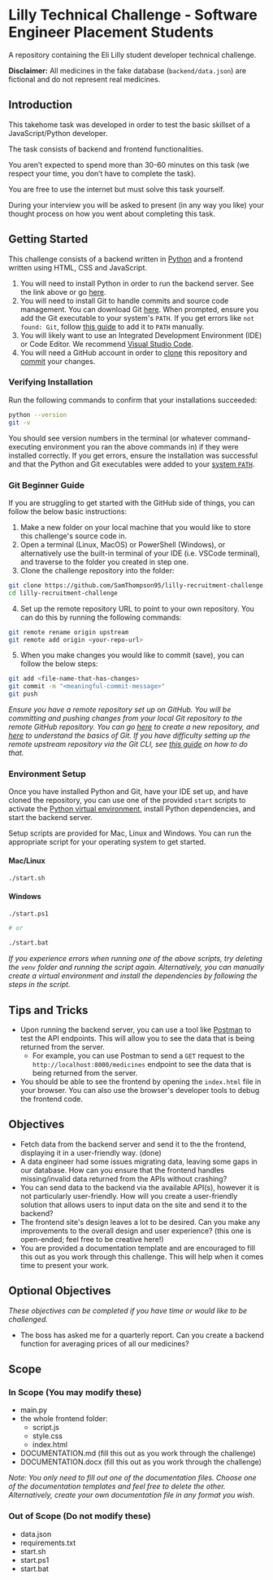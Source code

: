 # Lilly Technical Challenge - Software Engineer Placement Students
A repository containing the Eli Lilly student developer technical challenge.

**Disclaimer:** All medicines in the fake database (`backend/data.json`) are fictional and do not represent real medicines.

## Introduction
This takehome task was developed in order to test the basic skillset of a JavaScript/Python developer.
 
The task consists of backend and frontend functionalities.
 
You aren’t expected to spend more than 30-60 minutes on this task (we respect your time, you don’t have to complete the task).
 
You are free to use the internet but must solve this task yourself.
 
During your interview you will be asked to present (in any way you like) your thought process on how you went about completing this task.

## Getting Started
This challenge consists of a backend written in [Python](https://www.python.org/) and a frontend written using HTML, CSS and JavaScript.

1. You will need to install Python in order to run the backend server. See the link above or go [here](https://www.python.org/downloads/).
2. You will need to install Git to handle commits and source code management. You can download Git [here](https://git-scm.com/downloads). When prompted, ensure you add the Git executable to your system's `PATH`. If you get errors like `not found: Git`, follow [this guide](https://stackoverflow.com/questions/26620312/git-installing-git-in-path-with-github-client-for-windows) to add it to `PATH` manually.
3. You will likely want to use an Integrated Development Environment (IDE) or Code Editor. We recommend [Visual Studio Code](https://code.visualstudio.com/Download).
4. You will need a GitHub account in order to [clone](https://docs.github.com/en/repositories/creating-and-managing-repositories/cloning-a-repository) this repository and [commit](https://github.com/git-guides/git-commit) your changes.

### Verifying Installation
Run the following commands to confirm that your installations succeeded:
```bash
python --version
git -v
```
You should see version numbers in the terminal (or whatever command-executing environment you ran the above commands in) if they were installed correctly. If you get errors, ensure the installation was successful and that the Python and Git executables were added to your [system `PATH`](https://stackoverflow.com/questions/44272416/how-to-add-a-folder-to-path-environment-variable-in-windows-10-with-screensho).

### Git Beginner Guide

If you are struggling to get started with the GitHub side of things, you can follow the below basic instructions:

1. Make a new folder on your local machine that you would like to store this challenge's source code in.
2. Open a terminal (Linux, MacOS) or PowerShell (Windows), or alternatively use the built-in terminal of your IDE (i.e. VSCode terminal), and traverse to the folder you created in step one.
3. Clone the challenge repository into the folder:

```bash
git clone https://github.com/SamThompson95/lilly-recruitment-challenge.git
cd lilly-recruitment-challenge
```

4. Set up the remote repository URL to point to your own repository. You can do this by running the following commands:

```bash
git remote rename origin upstream
git remote add origin <your-repo-url>
```

5. When you make changes you would like to commit (save), you can follow the below steps:
```bash
git add <file-name-that-has-changes>
git commit -m "<meaningful-commit-message>"
git push
```
*Ensure you have a remote repository set up on GitHub. You will be committing and pushing changes from your local Git repository to the remote GitHub repository. You can go [here](https://github.com/new) to create a new repository, and [here](https://docs.github.com/en/get-started/using-git/about-git) to understand the basics of Git. If you have difficulty setting up the remote upstream repository via the Git CLI, see [this guide](https://devopscube.com/set-git-upstream-respository-branch/) on how to do that.*

### Environment Setup
Once you have installed Python and Git, have your IDE set up, and have cloned the repository, you can use one of the provided `start` scripts to activate the [Python virtual environment](https://docs.python.org/3/library/venv.html), install Python dependencies, and start the backend server.

Setup scripts are provided for Mac, Linux and Windows. You can run the appropriate script for your operating system to get started.

#### Mac/Linux
```bash
./start.sh
```

#### Windows
```bash
./start.ps1

# or

./start.bat
```

*If you experience errors when running one of the above scripts, try deleting the `venv` folder and running the script again. Alternatively, you can manually create a virtual environment and install the dependencies by following the steps in the script.*

## Tips and Tricks
- Upon running the backend server, you can use a tool like [Postman](https://www.postman.com/downloads/) to test the API endpoints. This will allow you to see the data that is being returned from the server.
    - For example, you can use Postman to send a `GET` request to the `http://localhost:8000/medicines` endpoint to see the data that is being returned from the server. 
- You should be able to see the frontend by opening the `index.html` file in your browser. You can also use the browser's developer tools to debug the frontend code.

## Objectives
- Fetch data from the backend server and send it to the the frontend, displaying it in a user-friendly way. (done)
- A data engineer had some issues migrating data, leaving some gaps in our database. How can you ensure that the frontend handles missing/invalid data returned from the APIs without crashing?
- You can send data to the backend via the available API(s), however it is not particularly user-friendly. How will you create a user-friendly solution that allows users to input data on the site and send it to the backend?
- The frontend site's design leaves a lot to be desired. Can you make any improvements to the overall design and user experience? (this one is open-ended; feel free to be creative here!)
- You are provided a documentation template and are encouraged to fill this out as you work through this challenge. This will help when it comes time to present your work.

## Optional Objectives
*These objectives can be completed if you have time or would like to be challenged.*
  
- The boss has asked me for a quarterly report. Can you create a backend function for averaging prices of all our medicines?

## Scope

### In Scope (You may modify these)
- main.py
- the whole frontend folder:
    - script.js
    - style.css
    - index.html
- DOCUMENTATION.md (fill this out as you work through the challenge)
- DOCUMENTATION.docx (fill this out as you work through the challenge)

*Note: You only need to fill out one of the documentation files. Choose one of the documentation templates and feel free to delete the other. Alternatively, create your own documentation file in any format you wish.*

### Out of Scope (Do not modify these)
 - data.json
 - requirements.txt
 - start.sh
 - start.ps1
 - start.bat
